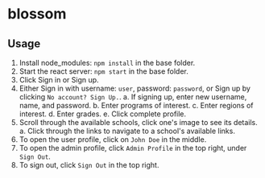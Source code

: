 # blossom

## Usage

1. Install node_modules: `npm install` in the base folder.
2. Start the react server: `npm start` in the base folder.
3. Click Sign in or Sign up.
4. Either Sign in with username: `user`, password: `password`, or Sign up by clicking `No account? Sign Up.`.
    a. If signing up, enter new username, name, and password.
    b. Enter programs of interest.
    c. Enter regions of interest.
    d. Enter grades.
    e. Click complete profile.
5. Scroll through the available schools, click one's image to see its details.
    a. Click through the links to navigate to a school's available links.
6. To open the user profile, click on `John Doe` in the middle.
7. To open the admin profile, click `Admin Profile` in the top right, under `Sign Out`.
8. To sign out, click `Sign Out` in the top right.